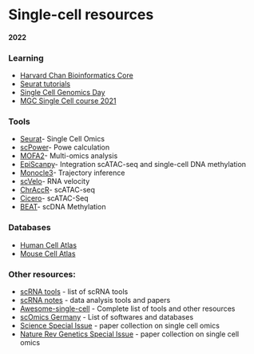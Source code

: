 # Single-cell resources
#### 2022
### Learning

  - [Harvard Chan Bioinformatics Core](https://hbctraining.github.io/scRNA-seq_online/schedule/links-to-lessons.html)
  - [Seurat tutorials](https://satijalab.org/seurat/articles/get_started.html)
  - [Single Cell Genomics Day](https://satijalab.org/scgd22/)
  - [MGC Single Cell course 2021](https://github.com/LeidenCBC/MGC-BioSB-SingleCellAnalysis2021)

### Tools

  - [Seurat](https://satijalab.org/seurat/index.html)- Single Cell Omics
  - [scPower](http://scpower.helmholtz-muenchen.de/)- Powe calculation
  - [MOFA2](https://github.com/bioFAM/MOFA2)- Multi-omics analysis
  - [EpiScanpy](https://github.com/colomemaria/epiScanpy)- Integration scATAC-seq and single-cell DNA methylation
  - [Monocle3](http://cole-trapnell-lab.github.io/monocle-release/monocle3/)- Trajectory inference
  - [scVelo](https://github.com/theislab/scvelo)- RNA velocity
  - [ChrAccR](https://github.com/GreenleafLab/ChrAccR)- scATAC-seq
  - [Cicero](https://www.bioconductor.org/packages/devel/bioc/vignettes/cicero/inst/doc/website.html)- scATAC-Seq
  - [BEAT](https://bioconductor.org/packages/release/bioc/html/BEAT.html)- scDNA Methylation

### Databases
 - [Human Cell Atlas](https://www.humancellatlas.org/)
 - [Mouse Cell Atlas](http://bis.zju.edu.cn/MCA/)

### Other resources:
  - [scRNA tools](https://www.scrna-tools.org/) - list of scRNA tools
  - [scRNA notes](https://github.com/mdozmorov/scRNA-seq_notes) - data analysis tools and papers
  - [Awesome-single-cell](https://github.com/seandavi/awesome-single-cell) - Complete list of tools and other resources
  - [scOmics Germany](https://www.singlecell.de/index.php/resources/software/) - List of softwares and databases
  - [Science Special Issue](https://www.science.org/toc/science/358/6359) - paper collection on single cell omics
  - [Nature Rev Genetics Special Issue](https://www.nature.com/collections/sxnwgntqsk/) - paper collection on single cell omics
